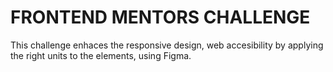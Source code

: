 # FRONTEND MENTORS CHALLENGE

This challenge enhaces the responsive design, web accesibility by applying the right units to the 
elements, using Figma.